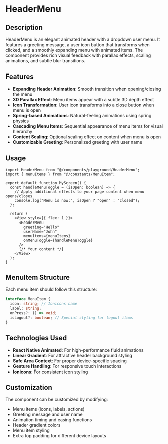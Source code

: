 # HeaderMenu

## Description

HeaderMenu is an elegant animated header with a dropdown user menu. It features a greeting message, a user icon button that transforms when clicked, and a smoothly expanding menu with animated items. The component provides rich visual feedback with parallax effects, scaling animations, and subtle blur transitions.

## Features

- **Expanding Header Animation**: Smooth transition when opening/closing the menu
- **3D Parallax Effect**: Menu items appear with a subtle 3D depth effect
- **Icon Transformation**: User icon transforms into a close button when menu is open
- **Spring-based Animations**: Natural-feeling animations using spring physics
- **Cascading Menu Items**: Sequential appearance of menu items for visual hierarchy
- **Content Scaling**: Optional scaling effect on content when menu is open
- **Customizable Greeting**: Personalized greeting with user name

## Usage

```tsx
import HeaderMenu from "@/components/playground/HeaderMenu";
import { menuItems } from "@/constants/MenuItem";

export default function MyScreen() {
  const handleMenuToggle = (isOpen: boolean) => {
    // Apply additional effects to your page content when menu opens/closes
    console.log("Menu is now:", isOpen ? "open" : "closed");
  };

  return (
    <View style={{ flex: 1 }}>
      <HeaderMenu
        greeting="Hello"
        userName="John"
        menuItems={menuItems}
        onMenuToggle={handleMenuToggle}
      />
      {/* Your content */}
    </View>
  );
}
```

## MenuItem Structure

Each menu item should follow this structure:

```typescript
interface MenuItem {
  icon: string; // Ionicons name
  label: string;
  onPress?: () => void;
  isLogout?: boolean; // Special styling for logout items
}
```

## Technologies Used

- **React Native Animated**: For high-performance fluid animations
- **Linear Gradient**: For attractive header background styling 
- **Safe Area Context**: For proper device-specific spacing
- **Gesture Handling**: For responsive touch interactions
- **Ionicons**: For consistent icon styling

## Customization

The component can be customized by modifying:
- Menu items (icons, labels, actions)
- Greeting message and user name
- Animation timing and easing functions
- Header gradient colors
- Menu item styling 
- Extra top padding for different device layouts 